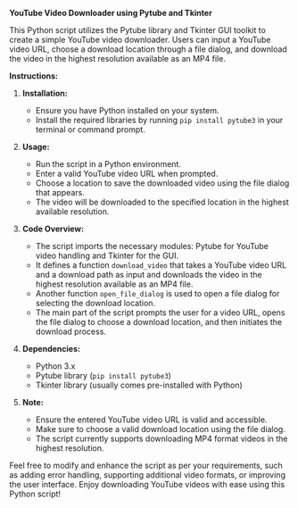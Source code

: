 **YouTube Video Downloader using Pytube and Tkinter**

This Python script utilizes the Pytube library and Tkinter GUI toolkit to create a simple YouTube video downloader. Users can input a YouTube video URL, choose a download location through a file dialog, and download the video in the highest resolution available as an MP4 file.

**Instructions:**

1. **Installation:**
   - Ensure you have Python installed on your system.
   - Install the required libraries by running `pip install pytube3` in your terminal or command prompt.

2. **Usage:**
   - Run the script in a Python environment.
   - Enter a valid YouTube video URL when prompted.
   - Choose a location to save the downloaded video using the file dialog that appears.
   - The video will be downloaded to the specified location in the highest available resolution.

3. **Code Overview:**
   - The script imports the necessary modules: Pytube for YouTube video handling and Tkinter for the GUI.
   - It defines a function `download_video` that takes a YouTube video URL and a download path as input and downloads the video in the highest resolution available as an MP4 file.
   - Another function `open_file_dialog` is used to open a file dialog for selecting the download location.
   - The main part of the script prompts the user for a video URL, opens the file dialog to choose a download location, and then initiates the download process.

4. **Dependencies:**
   - Python 3.x
   - Pytube library (`pip install pytube3`)
   - Tkinter library (usually comes pre-installed with Python)

5. **Note:**
   - Ensure the entered YouTube video URL is valid and accessible.
   - Make sure to choose a valid download location using the file dialog.
   - The script currently supports downloading MP4 format videos in the highest resolution.

Feel free to modify and enhance the script as per your requirements, such as adding error handling, supporting additional video formats, or improving the user interface. Enjoy downloading YouTube videos with ease using this Python script!
